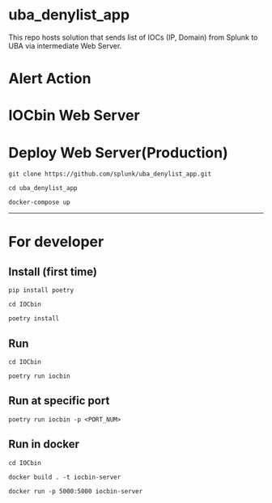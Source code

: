 # uba_denylist_app
This repo hosts solution that sends list of IOCs (IP, Domain) from Splunk to UBA via intermediate Web Server. 

# Alert Action


# IOCbin Web Server

# Deploy Web Server(Production)

```
git clone https://github.com/splunk/uba_denylist_app.git

cd uba_denylist_app

docker-compose up
```

---

# For developer

## Install (first time)

```
pip install poetry

cd IOCbin

poetry install
```

## Run

```
cd IOCbin

poetry run iocbin
```

## Run at specific port

```
poetry run iocbin -p <PORT_NUM>
```


## Run in docker
```
cd IOCbin

docker build . -t iocbin-server

docker run -p 5000:5000 iocbin-server
```



